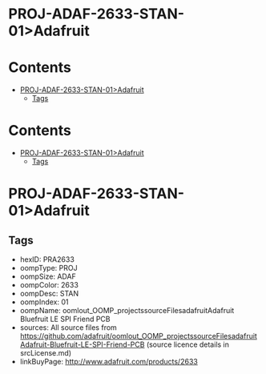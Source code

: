 
PROJ-ADAF-2633-STAN-01>Adafruit
===============================

Contents
========

* [PROJ-ADAF-2633-STAN-01>Adafruit](#proj-adaf-2633-stan-01adafruit)
	* [Tags](#tags)

Contents
========

* [PROJ-ADAF-2633-STAN-01>Adafruit](#proj-adaf-2633-stan-01adafruit)
	* [Tags](#tags)

# PROJ-ADAF-2633-STAN-01>Adafruit

## Tags

- hexID: PRA2633
- oompType: PROJ
- oompSize: ADAF
- oompColor: 2633
- oompDesc: STAN
- oompIndex: 01
- oompName: oomlout_OOMP_projectssourceFilesadafruitAdafruit Bluefruit LE SPI Friend PCB
- sources: All source files from https://github.com/adafruit/oomlout_OOMP_projectssourceFilesadafruitAdafruit-Bluefruit-LE-SPI-Friend-PCB (source licence details in srcLicense.md)
- linkBuyPage: http://www.adafruit.com/products/2633
